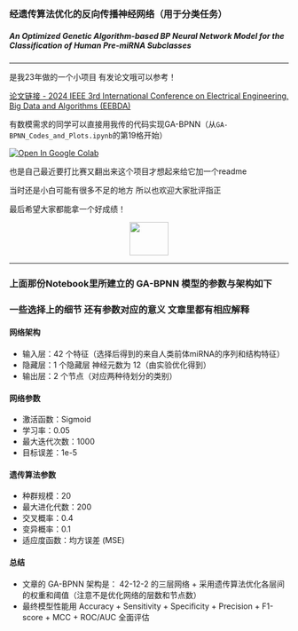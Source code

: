 ### 经遗传算法优化的反向传播神经网络（用于分类任务）
##### An Optimized Genetic Algorithm-based BP Neural Network Model for the Classification of Human Pre-miRNA Subclasses

---

是我23年做的一个小项目 有发论文哦可以参考！

[论文链接 - 2024 IEEE 3rd International Conference on Electrical Engineering, Big Data and Algorithms (EEBDA)](https://ieeexplore.ieee.org/document/10485935 "2024 IEEE 3rd International Conference on Electrical Engineering, Big Data and Algorithms (EEBDA)")

有数模需求的同学可以直接用我传的代码实现GA-BPNN（从`GA-BPNN_Codes_and_Plots.ipynb`的第19格开始）

[![Open In Google Colab](https://colab.research.google.com/assets/colab-badge.svg)](https://colab.research.google.com/github/Ekeulseuji/An-Optimized-BP-Neural-Network-Model-Based-on-Genetic-Algorithm-for-Human-Pre-miRNA-Classification/blob/main/GA-BPNN_Codes_and_Plots.ipynb)


也是自己最近要打比赛又翻出来这个项目才想起来给它加一个readme 

当时还是小白可能有很多不足的地方 所以也欢迎大家批评指正 

最后希望大家都能拿一个好成绩！

<div align=center>
<img src="https://github.com/user-attachments/assets/6917e50e-6767-4661-8dbb-6eb0cdb51f93" width="70" height="60" />
</div>

---

### 上面那份Notebook里所建立的 GA-BPNN 模型的参数与架构如下
### 一些选择上的细节 还有参数对应的意义 文章里都有相应解释

#### 网络架构
- 输入层：42 个特征（选择后得到的来自人类前体miRNA的序列和结构特征）
- 隐藏层：1 个隐藏层 神经元数为 12（由实验优化得到）
- 输出层：2 个节点（对应两种待划分的类别）


#### 网络参数

- 激活函数：Sigmoid
- 学习率：0.05
- 最大迭代次数：1000
- 目标误差：1e-5

#### 遗传算法参数
- 种群规模：20
- 最大进化代数：200
- 交叉概率：0.4
- 变异概率：0.1
- 适应度函数：均方误差 (MSE)

#### 总结
- 文章的 GA-BPNN 架构是： 42-12-2 的三层网络 + 采用遗传算法优化各层间的权重和阈值（注意不是优化网络的层数和节点数）
- 最终模型性能用 Accuracy + Sensitivity + Specificity + Precision + F1-score + MCC + ROC/AUC 全面评估


